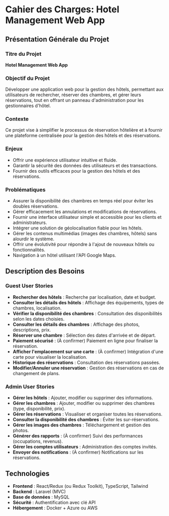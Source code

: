 # Cahier des Charges: Hotel Management Web App

## Présentation Générale du Projet

### Titre du Projet
**Hotel Management Web App**

### Objectif du Projet
Développer une application web pour la gestion des hôtels, permettant aux utilisateurs de rechercher, réserver des chambres, et gérer leurs réservations, tout en offrant un panneau d'administration pour les gestionnaires d'hôtel.

### Contexte
Ce projet vise à simplifier le processus de réservation hôtelière et à fournir une plateforme centralisée pour la gestion des hôtels et des réservations.

### Enjeux
- Offrir une expérience utilisateur intuitive et fluide.
- Garantir la sécurité des données des utilisateurs et des transactions.
- Fournir des outils efficaces pour la gestion des hôtels et des réservations.

### Problématiques
- Assurer la disponibilité des chambres en temps réel pour éviter les doubles réservations.
- Gérer efficacement les annulations et modifications de réservations.
- Fournir une interface utilisateur simple et accessible pour les clients et administrateurs.
- Intégrer une solution de géolocalisation fiable pour les hôtels.
- Gérer les contenus multimédias (images des chambres, hôtels) sans alourdir le système.
- Offrir une évolutivité pour répondre à l'ajout de nouveaux hôtels ou fonctionnalités.
- Navigation à un hôtel utilisant l'API Google Maps.

## Description des Besoins

### Guest User Stories
- **Rechercher des hôtels** : Recherche par localisation, date et budget.
- **Consulter les détails des hôtels** : Affichage des équipements, types de chambres, localisation.
- **Vérifier la disponibilité des chambres** : Consultation des disponibilités selon les dates choisies.
- **Consulter les détails des chambres** : Affichage des photos, descriptions, prix.
- **Réserver une chambre** : Sélection des dates d'arrivée et de départ.
- **Paiement sécurisé** : (À confirmer) Paiement en ligne pour finaliser la réservation.
- **Afficher l'emplacement sur une carte** : (À confirmer) Intégration d'une carte pour visualiser la localisation.
- **Historique des réservations** : Consultation des réservations passées.
- **Modifier/Annuler une réservation** : Gestion des réservations en cas de changement de plans.

### Admin User Stories
- **Gérer les hôtels** : Ajouter, modifier ou supprimer des informations.
- **Gérer les chambres** : Ajouter, modifier ou supprimer des chambres (type, disponibilité, prix).
- **Gérer les réservations** : Visualiser et organiser toutes les réservations.
- **Consulter la disponibilité des chambres** : Éviter les sur-réservations.
- **Gérer les images des chambres** : Téléchargement et gestion des photos.
- **Générer des rapports** : (À confirmer) Suivi des performances (occupations, revenus).
- **Gérer les comptes utilisateurs** : Administration des comptes invités.
- **Envoyer des notifications** : (À confirmer) Notifications sur les réservations.

## Technologies
- **Frontend** : React/Redux (ou Redux Toolkit), TypeScript, Tailwind
- **Backend** : Laravel (MVC)
- **Base de données** : MySQL
- **Sécurité** : Authentification avec clé API
- **Hébergement** : Docker + Azure ou AWS

